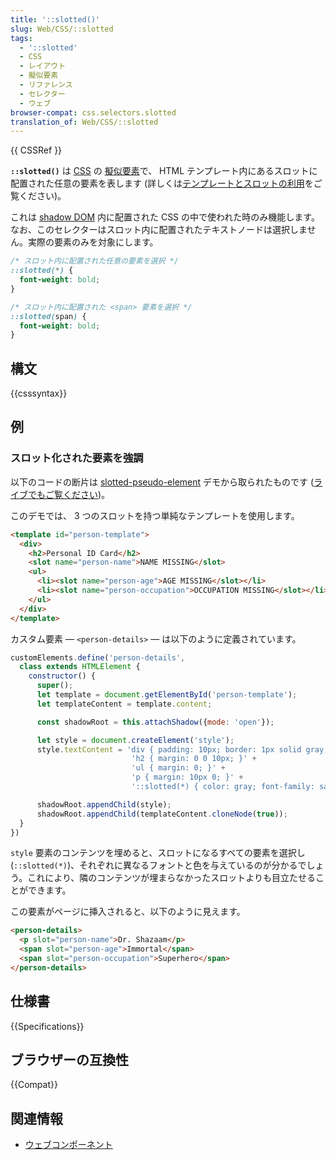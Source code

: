 ```yaml
---
title: '::slotted()'
slug: Web/CSS/::slotted
tags:
  - '::slotted'
  - CSS
  - レイアウト
  - 擬似要素
  - リファレンス
  - セレクター
  - ウェブ
browser-compat: css.selectors.slotted
translation_of: Web/CSS/::slotted
---
```

{{ CSSRef }}

**`::slotted()`** は [CSS](/ja/docs/Web/CSS) の [擬似要素](/ja/docs/Web/CSS/Pseudo-elements)で、 HTML テンプレート内にあるスロットに配置された任意の要素を表します (詳しくは[テンプレートとスロットの利用](/ja/docs/Web/Web_Components/Using_templates_and_slots)をご覧ください)。

これは [shadow DOM](/ja/docs/Web/Web_Components/Using_shadow_DOM) 内に配置された CSS の中で使われた時のみ機能します。なお、このセレクターはスロット内に配置されたテキストノードは選択しません。実際の要素のみを対象にします。

```css
/* スロット内に配置された任意の要素を選択 */
::slotted(*) {
  font-weight: bold;
}

/* スロット内に配置された <span> 要素を選択 */
::slotted(span) {
  font-weight: bold;
}
```

## 構文

{{csssyntax}}

## 例

### スロット化された要素を強調

以下のコードの断片は [slotted-pseudo-element](https://github.com/mdn/web-components-examples/tree/master/slotted-pseudo-element) デモから取られたものです ([ライブでもご覧ください](https://mdn.github.io/web-components-examples/slotted-pseudo-element/))。

このデモでは、 3 つのスロットを持つ単純なテンプレートを使用します。

```html
<template id="person-template">
  <div>
    <h2>Personal ID Card</h2>
    <slot name="person-name">NAME MISSING</slot>
    <ul>
      <li><slot name="person-age">AGE MISSING</slot></li>
      <li><slot name="person-occupation">OCCUPATION MISSING</slot></li>
    </ul>
  </div>
</template>
```

カスタム要素 — `<person-details>` — は以下のように定義されています。

```js
customElements.define('person-details',
  class extends HTMLElement {
    constructor() {
      super();
      let template = document.getElementById('person-template');
      let templateContent = template.content;

      const shadowRoot = this.attachShadow({mode: 'open'});

      let style = document.createElement('style');
      style.textContent = 'div { padding: 10px; border: 1px solid gray; width: 200px; margin: 10px; }' +
                           'h2 { margin: 0 0 10px; }' +
                           'ul { margin: 0; }' +
                           'p { margin: 10px 0; }' +
                           '::slotted(*) { color: gray; font-family: sans-serif; } ';

      shadowRoot.appendChild(style);
      shadowRoot.appendChild(templateContent.cloneNode(true));
  }
})
```

`style` 要素のコンテンツを埋めると、スロットになるすべての要素を選択し (`::slotted(*)`)、それぞれに異なるフォントと色を与えているのが分かるでしょう。これにより、隣のコンテンツが埋まらなかったスロットよりも目立たせることができます。

この要素がページに挿入されると、以下のように見えます。

```html
<person-details>
  <p slot="person-name">Dr. Shazaam</p>
  <span slot="person-age">Immortal</span>
  <span slot="person-occupation">Superhero</span>
</person-details>
```

## 仕様書

{{Specifications}}

## ブラウザーの互換性

{{Compat}}

## 関連情報

- [ウェブコンポーネント](/ja/docs/Web/Web_Components)
